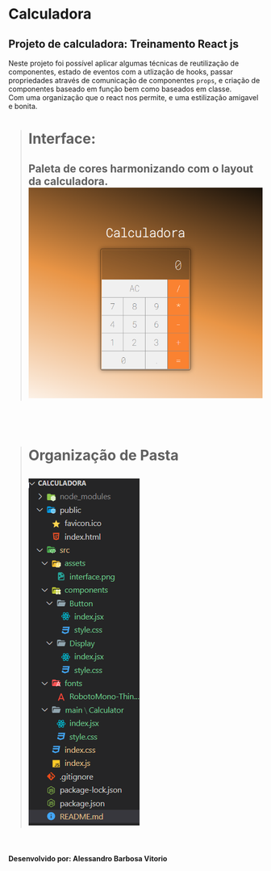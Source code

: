 # Calculadora
## Projeto de calculadora: Treinamento React js
Neste projeto foi possível aplicar algumas técnicas de reutilização de componentes, estado de eventos com a utlização de hooks, passar propriedades através de comunicação de componentes `props`, e criação de componentes baseado em função bem como baseados em classe.<br>
    Com uma organização que o react nos permite, e uma estilização amigavel e bonita.
># Interface:
> Paleta de cores harmonizando com o layout da calculadora.<br>
>![interface](/src/assets/interface.png)<br>
>-

<br><br>

> # Organização de Pasta
>
>![pastas](/src/assets/pastas.png)
>-
<br><br>
**Desenvolvido por: Alessandro Barbosa Vitorio**


